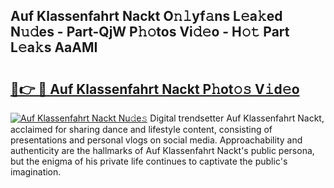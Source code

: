 ## Auf Klassenfahrt Nackt O𝚗𝚕yf𝚊ns L𝚎a𝚔ed N𝚞𝚍es - Part-QjW P𝚑𝚘tos Vi𝚍𝚎o - H𝚘𝚝 Part L𝚎a𝚔s AaAMI

# <h2><a href="http://kf1g9gs.oniu.top/?m=Auf+Klassenfahrt+Nackt">🔗👉 🔴 Auf Klassenfahrt Nackt P𝚑ot𝚘𝚜 V𝚒d𝚎o</a></h2>

[![Auf Klassenfahrt Nackt Nu𝚍e𝚜](https://i.imgur.com/0qMVB7G.gif)](http://kf1g9gs.oniu.top/?m=Auf+Klassenfahrt+Nackt)
Digital trendsetter Auf Klassenfahrt Nackt, acclaimed for sharing dance and lifestyle content, consisting of presentations and personal vlogs on social media. Approachability and authenticity are the hallmarks of Auf Klassenfahrt Nackt's public persona, but the enigma of his private life continues to captivate the public's imagination.  
